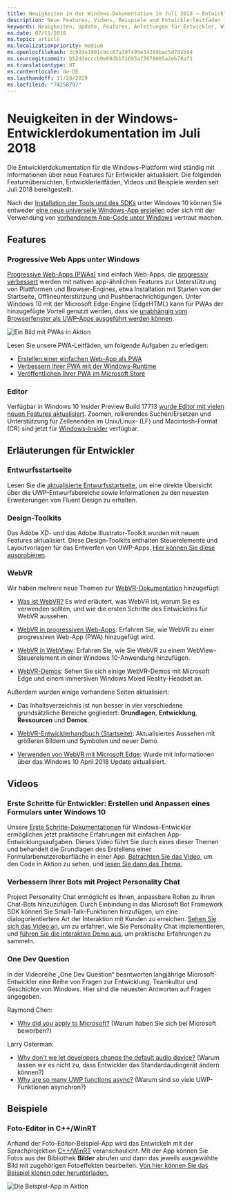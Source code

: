 ```yaml
---
title: Neuigkeiten in der Windows-Dokumentation im Juli 2018 – Entwicklung von UWP-Apps
description: Neue Features, Videos, Beispiele und Entwicklerleitfäden in der Entwicklerdokumentation für Windows 10 im Juli 2018
keywords: Neuigkeiten, Update, Features, Anleitungen für Entwickler, Windows 10, Juli
ms.date: 07/11/2018
ms.topic: article
ms.localizationpriority: medium
ms.openlocfilehash: 3c92de1901c9cc67a30f495e34289bac5d7d2b94
ms.sourcegitcommit: b52ddecccb9e68dbb71695af3078005a2eb78af1
ms.translationtype: HT
ms.contentlocale: de-DE
ms.lasthandoff: 11/20/2019
ms.locfileid: "74258797"
---
```

# <a name="whats-new-in-the-windows-developer-docs-in-july-2018"></a>Neuigkeiten in der Windows-Entwicklerdokumentation im Juli 2018

Die Entwicklerdokumentation für die Windows-Plattform wird ständig mit Informationen über neue Features für Entwickler aktualisiert. Die folgenden Featureübersichten, Entwicklerleitfäden, Videos und Beispiele werden seit Juli 2018 bereitgestellt.

Nach der [Installation der Tools und des SDKs](https://developer.microsoft.com/windows/downloads#_blank) unter Windows 10 können Sie entweder [eine neue universelle Windows-App erstellen](../get-started/create-uwp-apps.md) oder sich mit der Verwendung von [vorhandenem App-Code unter Windows](../porting/index.md) vertraut machen.

## <a name="features"></a>Features

### <a name="progressive-web-apps-on-windows"></a>Progressive Web Apps unter Windows

[Progressive Web-Apps (PWAs)](https://developer.microsoft.com/windows/pwa) sind einfach Web-Apps, die [progressiv verbessert](https://www.wikipedia.org/wiki/Progressive_enhancement) werden mit nativen app-ähnlichen Features zur Unterstützung von Plattformen und Browser-Engines, etwa Installation mit Starten von der Startseite, Offlineunterstützung und Pushbenachrichtigungen. Unter Windows 10 mit der Microsoft Edge-Engine (EdgeHTML) kann für PWAs der hinzugefügte Vorteil genutzt werden, dass sie [unabhängig vom Browserfenster als UWP-Apps ausgeführt werden können](https://docs.microsoft.com/microsoft-edge/progressive-web-apps/windows-features).

![Ein Bild mit PWAs in Aktion](images/progressive-web-apps.jpg)

Lesen Sie unsere PWA-Leitfäden, um folgende Aufgaben zu erledigen:

* [Erstellen einer einfachen Web-App als PWA](https://docs.microsoft.com/microsoft-edge/progressive-web-apps/get-started)
* [Verbessern Ihrer PWA mit der Windows-Runtime](https://docs.microsoft.com/en-us/microsoft-edge/progressive-web-apps/windows-features)
* [Veröffentlichen Ihrer PWA im Microsoft Store](https://docs.microsoft.com/microsoft-edge/progressive-web-apps/microsoft-store)

### <a name="notepad"></a>Editor

Verfügbar in Windows 10 Insider Preview Build 17713 [wurde Editor mit vielen neuen Features aktualisiert](https://blogs.windows.com/windowsexperience/2018/07/11/announcing-windows-10-insider-preview-build-17713/). Zoomen, rollierendes Suchen/Ersetzen und Unterstützung für Zeilenenden im Unix/Linux- (LF) und Macintosh-Format (CR) sind jetzt für [Windows-Insider](https://insider.windows.com/) verfügbar. 

## <a name="developer-guidance"></a>Erläuterungen für Entwickler

### <a name="design-landing-page"></a>Entwurfsstartseite

Lesen Sie die [aktualisierte Entwurfsstartseite](https://developer.microsoft.com/windows/apps/design), um eine direkte Übersicht über die UWP-Entwurfsbereiche sowie Informationen zu den neuesten Erweiterungen von Fluent Design zu erhalten.

### <a name="design-toolkits"></a>Design-Toolkits

Das Adobe XD- und das Adobe Illustrator-Toolkit wurden mit neuen Features aktualisiert. Diese Design-Toolkits enthalten Steuerelemente und Layoutvorlagen für das Entwerfen von UWP-Apps. [Hier können Sie diese ausprobieren](../design/downloads/index.md).

### <a name="webvr"></a>WebVR

Wir haben mehrere neue Themen zur [WebVR-Dokumentation](https://docs.microsoft.com/microsoft-edge/webvr/) hinzugefügt:

* [Was ist WebVR?](https://docs.microsoft.com/microsoft-edge/webvr/what-is-webvr) Es wird erläutert, was WebVR ist, warum Sie es verwenden sollten, und wie die ersten Schritte des Entwickelns für WebVR aussehen.

* [WebVR in progressiven Web-Apps](https://docs.microsoft.com/microsoft-edge/webvr/webvr-in-pwas): Erfahren Sie, wie WebVR zu einer progressiven Web-App (PWA) hinzugefügt wird.

* [WebVR in WebView](https://docs.microsoft.com/microsoft-edge/webvr/webvr-in-webview): Erfahren Sie, wie Sie WebVR zu einem WebView-Steuerelement in einer Windows 10-Anwendung hinzufügen.

* [WebVR-Demos](https://docs.microsoft.com/microsoft-edge/webvr/demos): Sehen Sie sich einige WebVR-Demos mit Microsoft Edge und einem immersiven Windows Mixed Reality-Headset an.

Außerdem wurden einige vorhandene Seiten aktualisiert:

* Das Inhaltsverzeichnis ist nun besser in vier verschiedene grundsätzliche Bereiche gegliedert: **Grundlagen**, **Entwicklung**, **Ressourcen** und **Demos**.

* [WebVR-Entwicklerhandbuch (Startseite)](https://docs.microsoft.com/microsoft-edge/webvr/): Aktualisiertes Aussehen mit größeren Bildern und Symbolen und neuer Demo.

* [Verwenden von WebVR mit Microsoft Edge](https://docs.microsoft.com/microsoft-edge/webvr/webvr-with-edge): Wurde mit Informationen über das Windows 10 April 2018 Update aktualisiert.

## <a name="videos"></a>Videos

### <a name="get-started-for-devs-create-and-customize-a-form-on-windows-10"></a>Erste Schritte für Entwickler: Erstellen und Anpassen eines Formulars unter Windows 10

Unsere [Erste Schritte-Dokumentationen](../get-started/index.md) für Windows-Entwickler ermöglichen jetzt praktische Erfahrungen mit einfachen App-Entwicklungsaufgaben. Dieses Video führt Sie durch eines dieser Themen und behandelt die Grundlagen des Erstellens einer Formularbenutzeroberfläche in einer App. [Betrachten Sie das Video](https://www.youtube.com/watch?v=AgngKzq4hKI&feature=youtu.be), um den Code in Aktion zu sehen, und [lesen Sie dann das Thema.](https://docs.microsoft.com/windows/uwp/get-started/construct-form-learning-track)

### <a name="enhance-your-bot-with-project-personality-chat"></a>Verbessern Ihrer Bots mit Project Personality Chat

Project Personality Chat ermöglicht es Ihnen, anpassbare Rollen zu Ihren Chat-Bots hinzuzufügen. Durch Einbindung in das Microsoft Bot Framework SDK können Sie Small-Talk-Funktionen hinzufügen, um eine dialogorientiertere Art der Interaktion mit Kunden zu erreichen. [Sehen Sie sich das Video an](https://www.youtube.com/watch?v=5C_uD8g2QKg&feature=youtu.be), um zu erfahren, wie Sie Personality Chat implementieren, und [führen Sie die interaktive Demo aus](https://www.microsoft.com/research/project/personality-chat/), um praktische Erfahrungen zu sammeln.

### <a name="one-dev-question"></a>One Dev Question

In der Videoreihe „One Dev Question“ beantworten langjährige Microsoft-Entwickler eine Reihe von Fragen zur Entwicklung, Teamkultur und Geschichte von Windows. Hier sind die neuesten Antworten auf Fragen angegeben.

Raymond Chen:

* [Why did you apply to Microsoft?](https://www.youtube.com/watch?v=oL8ymamkEMU&feature=youtu.be) (Warum haben Sie sich bei Microsoft beworben?)

Larry Osterman:

* [Why don't we let developers change the default audio device?](https://www.youtube.com/watch?v=6aNUoVfbnmg&feature=youtu.be) (Warum lassen wir es nicht zu, dass Entwickler das Standardaudiogerät ändern können?)
* [Why are so many UWP functions async?](https://www.youtube.com/watch?v=5M724QIy1Mk&feature=youtu.be) (Warum sind so viele UWP-Funktionen asynchron?)

## <a name="samples"></a>Beispiele

### <a name="photo-editor-cwinrt"></a>Foto-Editor in C++/WinRT

Anhand der Foto-Editor-Beispiel-App wird das Entwickeln mit der Sprachprojektion [C++/WinRT](../cpp-and-winrt-apis/intro-to-using-cpp-with-winrt.md) veranschaulicht. Mit der App können Sie Fotos aus der Bibliothek **Bilder** abrufen und dann das jeweils ausgewählte Bild mit zugehörigen Fotoeffekten bearbeiten. [Von hier können Sie das Beispiel klonen oder herunterladen.](https://github.com/Microsoft/Windows-appsample-photo-editor)

![Die Beispiel-App in Aktion](images/photo-editor-banner.png)

